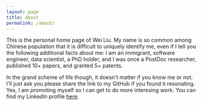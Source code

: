 ```yaml
---
layout: page
title: About
permalink: /about/
---
```


This is the personal home page of Wei Liu. My name is so common among Chinese population that it is difficult to uniquely identify me, even if I tell you the following additional facts about me: I am an immigrant, software engineer, data scientist, a PhD holder, and I was once a PostDoc researcher, published 10+ papers, and granted 5+ patents.

In the grand scheme of life though, it doesn't matter if you know me or not. I'll just ask you please share the link to my GitHub if you found it resonating. Yes, I am promoting myself so I can get to do more interesing work. You can find my LinkedIn profile [here](https://www.linkedin.com/in/smartnose/).